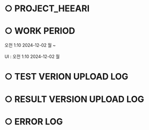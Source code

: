 # ○ PROJECT_HEEARI

# ○ WORK PERIOD
오전 1:10 2024-12-02 월 ~ </br>
</br>
UI : 오전 1:10 2024-12-02 월

# ○ TEST VERION UPLOAD LOG

# ○ RESULT VERSION UPLOAD LOG

# ○ ERROR LOG
